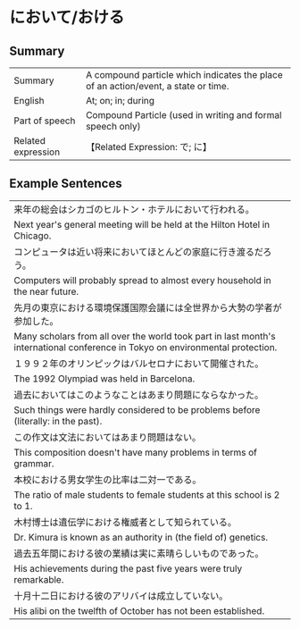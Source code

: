 # において/おける

## Summary

<table><tr>   <td>Summary</td>   <td>A compound particle which indicates the place of an action/event, a state or time.</td></tr><tr>   <td>English</td>   <td>At; on; in; during</td></tr><tr>   <td>Part of speech</td>   <td>Compound Particle (used in writing and formal speech only)</td></tr><tr>   <td>Related expression</td>   <td>【Related Expression: で; に】</td></tr></table>

## Example Sentences

<table><tr><td>来年の総会はシカゴのヒルトン・ホテルにおいて行われる。</td></tr><tr><td>Next year's general meeting will be held at the Hilton Hotel in Chicago.</td></tr><tr><td>コンピュータは近い将来においてほとんどの家庭に行き渡るだろう。</td></tr><tr><td>Computers will probably spread to almost every household in the near future.</td></tr><tr><td>先月の東京における環境保護国際会議には全世界から大勢の学者が参加した。</td></tr><tr><td>Many scholars from all over the world took part in last month's international conference in Tokyo on environmental protection.</td></tr><tr><td>１９９２年のオリンピックはバルセロナにおいて開催された。</td></tr><tr><td>The 1992 Olympiad was held in Barcelona.</td></tr><tr><td>過去においてはこのようなことはあまり問題にならなかった。</td></tr><tr><td>Such things were hardly considered to be problems before (literally: in the past).</td></tr><tr><td>この作文は文法においてはあまり問題はない。</td></tr><tr><td>This composition doesn't have many problems in terms of grammar.</td></tr><tr><td>本校における男女学生の比率は二対一である。</td></tr><tr><td>The ratio of male students to female students at this school is 2 to 1.</td></tr><tr><td>木村博士は遺伝学における権威者として知られている。</td></tr><tr><td>Dr. Kimura is known as an authority in (the field of) genetics.</td></tr><tr><td>過去五年間における彼の業績は実に素晴らしいものであった。</td></tr><tr><td>His achievements during the past five years were truly remarkable.</td></tr><tr><td>十月十二日における彼のアリバイは成立していない。</td></tr><tr><td>His alibi on the twelfth of October has not been established.</td></tr></table>

